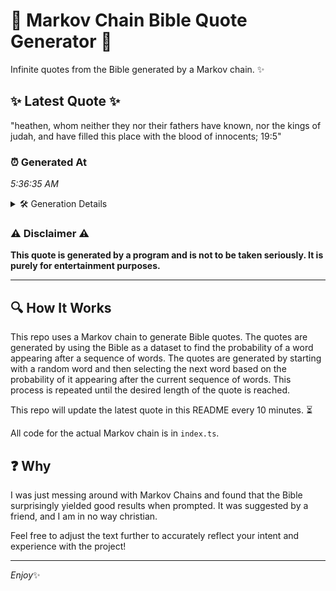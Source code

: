 # 📖 Markov Chain Bible Quote Generator 📖

Infinite quotes from the Bible generated by a Markov chain. ✨

## ✨ Latest Quote ✨
"heathen, whom neither they nor their fathers have known, nor the kings of judah, and have filled this place with the blood of innocents; 19:5"

### ⏰ Generated At
*5:36:35 AM*

<details>
    <summary>🛠️ Generation Details</summary>
    <p>
        <strong>🌱 Seed:</strong> heathen,<br>
        <strong>🔄 Iterations:</strong> 24<br>
        <strong>📜 Context History:</strong><br>[ heathen, ]: whom<br>[ heathen,, whom ]: neither<br>[ heathen,, whom, neither ]: they<br>[ heathen,, whom, neither, they ]: nor<br>[ heathen,, whom, neither, they, nor ]: their<br>[ heathen,, whom, neither, they, nor, their ]: fathers<br>[ whom, neither, they, nor, their, fathers ]: have<br>[ neither, they, nor, their, fathers, have ]: known,<br>[ they, nor, their, fathers, have, known, ]: nor<br>[ nor, their, fathers, have, known,, nor ]: the<br>[ their, fathers, have, known,, nor, the ]: kings<br>[ fathers, have, known,, nor, the, kings ]: of<br>[ have, known,, nor, the, kings, of ]: judah,<br>[ known,, nor, the, kings, of, judah, ]: and<br>[ nor, the, kings, of, judah,, and ]: have<br>[ the, kings, of, judah,, and, have ]: filled<br>[ kings, of, judah,, and, have, filled ]: this<br>[ of, judah,, and, have, filled, this ]: place<br>[ judah,, and, have, filled, this, place ]: with<br>[ and, have, filled, this, place, with ]: the<br>[ have, filled, this, place, with, the ]: blood<br>[ filled, this, place, with, the, blood ]: of<br>[ this, place, with, the, blood, of ]: innocents;<br>[ place, with, the, blood, of, innocents; ]: 19:5<br>
    </p>
</details>

### ⚠️ Disclaimer ⚠️
**This quote is generated by a program and is not to be taken seriously. It is purely for entertainment purposes.**

---

## 🔍 How It Works

This repo uses a Markov chain to generate Bible quotes. The quotes are generated by using the Bible as a dataset to find the probability of a word appearing after a sequence of words. The quotes are generated by starting with a random word and then selecting the next word based on the probability of it appearing after the current sequence of words. This process is repeated until the desired length of the quote is reached.

This repo will update the latest quote in this README every 10 minutes. ⏳

All code for the actual Markov chain is in `index.ts`.

## ❓ Why

I was just messing around with Markov Chains and found that the Bible surprisingly yielded good results when prompted. 
It was suggested by a friend, and I am in no way christian.

Feel free to adjust the text further to accurately reflect your intent and experience with the project!

---

*Enjoy*✨
